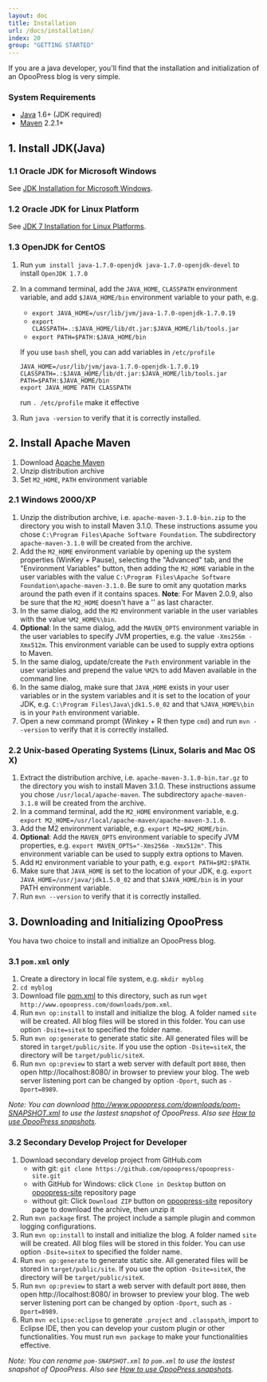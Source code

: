```yaml
---
layout: doc
title: Installation
url: /docs/installation/
index: 20
group: "GETTING STARTED"
---
```

If you are a java developer, you'll find that the installation and initialization of an OpooPress blog is very simple.

### System Requirements
- [Java](http://www.oracle.com/technetwork/java/) 1.6+ (JDK required)
- [Maven](http://maven.apache.org/download.cgi#Installation) 2.2.1+


## 1. Install JDK(Java)

### 1.1 Oracle JDK for Microsoft Windows
See [JDK Installation for Microsoft Windows](http://docs.oracle.com/javase/7/docs/webnotes/install/windows/jdk-installation-windows.html).

### 1.2 Oracle JDK for Linux Platform
See [JDK 7 Installation for Linux Platforms](http://docs.oracle.com/javase/7/docs/webnotes/install/linux/linux-jdk.html).

### 1.3 OpenJDK for CentOS
1. Run `yum install java-1.7.0-openjdk java-1.7.0-openjdk-devel` to install `OpenJDK 1.7.0`
2. In a command terminal, add the `JAVA_HOME`, `CLASSPATH` environment variable, and add `$JAVA_HOME/bin` environment variable to your path, e.g.
    * `export JAVA_HOME=/usr/lib/jvm/java-1.7.0-openjdk-1.7.0.19`
    * `export CLASSPATH=.:$JAVA_HOME/lib/dt.jar:$JAVA_HOME/lib/tools.jar`
    * `export PATH=$PATH:$JAVA_HOME/bin`
    
    If you use `bash` shell, you can add variables in `/etc/profile`
	```
	JAVA_HOME=/usr/lib/jvm/java-1.7.0-openjdk-1.7.0.19
	CLASSPATH=.:$JAVA_HOME/lib/dt.jar:$JAVA_HOME/lib/tools.jar
	PATH=$PATH:$JAVA_HOME/bin
	export JAVA_HOME PATH CLASSPATH
	```
    run `. /etc/profile` make it effective
3. Run `java -version` to verify that it is correctly installed.


## 2. Install Apache Maven
1. Download [Apache Maven](http://maven.apache.org/download.cgi#Installation)
2. Unzip distribution archive
2. Set `M2_HOME`, `PATH` environment variable

### 2.1 Windows 2000/XP
1. Unzip the distribution archive, i.e. `apache-maven-3.1.0-bin.zip` to the directory you wish to install Maven 3.1.0. These instructions assume you chose `C:\Program Files\Apache Software Foundation`. The subdirectory `apache-maven-3.1.0` will be created from the archive.
2. Add the `M2_HOME` environment variable by opening up the system properties (WinKey + Pause), selecting the "Advanced" tab, and the "Environment Variables" button, then adding the `M2_HOME` variable in the user variables with the value `C:\Program Files\Apache Software Foundation\apache-maven-3.1.0`. Be sure to omit any quotation marks around the path even if it contains spaces. **Note**: For Maven   2.0.9, also be sure that the `M2_HOME` doesn't have a '\' as last character.
3. In the same dialog, add the `M2` environment variable in the user variables with the value `%M2_HOME%\bin`.
4. **Optional**: In the same dialog, add the `MAVEN_OPTS` environment variable in the user variables to specify JVM properties, e.g. the value `-Xms256m -Xmx512m`. This environment variable can be used to supply extra options to Maven.
5. In the same dialog, update/create the `Path` environment variable in the user variables and prepend the value `%M2%` to add Maven available in the command line.
6. In the same dialog, make sure that `JAVA_HOME` exists in your user variables or in the system variables and it is set to the location of your JDK, e.g. `C:\Program Files\Java\jdk1.5.0_02` and that `%JAVA_HOME%\bin` is in your `Path` environment variable.
7. Open a new command prompt (Winkey + R then type `cmd`) and run `mvn --version` to verify that it is correctly installed.

### 2.2 Unix-based Operating Systems (Linux, Solaris and Mac OS X)
1. Extract the distribution archive, i.e. `apache-maven-3.1.0-bin.tar.gz` to the directory you wish to install Maven 3.1.0. These instructions assume you chose `/usr/local/apache-maven`. The subdirectory `apache-maven-3.1.0` will be created from the archive.
2. In a command terminal, add the `M2_HOME` environment variable, e.g. `export M2_HOME=/usr/local/apache-maven/apache-maven-3.1.0`.
3. Add the M2 environment variable, e.g. `export M2=$M2_HOME/bin`.
4. **Optional**: Add the `MAVEN_OPTS` environment variable to specify JVM properties, e.g. `export MAVEN_OPTS="-Xms256m -Xmx512m"`. This environment variable can be used to supply extra options to Maven.
5. Add `M2` environment variable to your path, e.g. `export PATH=$M2:$PATH`.
6. Make sure that `JAVA_HOME` is set to the location of your JDK, e.g. `export JAVA_HOME=/usr/java/jdk1.5.0_02` and that `$JAVA_HOME/bin` is in your PATH environment variable.
7. Run `mvn --version` to verify that it is correctly installed.

## 3. Downloading and Initializing OpooPress
You hava two choice to install and initialize an OpooPress blog.

### 3.1 `pom.xml` only
1. Create a directory in local file system, e.g. `mkdir myblog`
2. `cd myblog`
3. Download file [pom.xml](http://www.opoopress.com/downloads/pom.xml) to this directory, such as run `wget http://www.opoopress.com/downloads/pom.xml`.
4. Run `mvn op:install` to install and initialize the blog. A folder named `site` will be created. All blog files will be stored in this folder. You can use option `-Dsite=siteX` to specified the folder name.
5. Run `mvn op:generate` to generate static site. All generated files will be stored in `target/public/site`. If you use the option `-Dsite=siteX`, the directory will be `target/public/siteX`.
6. Run `mvn op:preview` to start a web server with default port `8080`, then open http://localhost:8080/ in browser to preview your blog. The web server listening port can be changed by option `-Dport`, such as `-Dport=8989`.

*Note: You can download <http://www.opoopress.com/downloads/pom-SNAPSHOT.xml> to use the lastest snapshot of OpooPress. Also see [How to use OpooPress snapshots](../../faqs/how-to-use-opoopress-snapshots/).*

### 3.2 Secondary Develop Project for Developer
1. Download secondary develop project from GitHub.com
    - with git: `git clone https://github.com/opoopress/opoopress-site.git`
    - with GitHub for Windows: click `Clone in Desktop` button on [opoopress-site](https://github.com/opoopress/opoopress-site) repository page 
    - without git: Click `Download ZIP` button on [opoopress-site](https://github.com/opoopress/opoopress-site) repository page to download the archive,  then unzip it
2. Run `mvn package` first. The project include a sample plugin and common logging configurations.
3. Run `mvn op:install` to install and initialize the blog. A folder named `site` will be created. All blog files will be stored in this folder. You can use option `-Dsite=siteX` to specified the folder name.
4. Run `mvn op:generate` to generate static site. All generated files will be stored in `target/public/site`. If you use the option `-Dsite=siteX`, the directory will be `target/public/siteX`.
5. Run `mvn op:preview` to start a web server with default port `8080`, then open http://localhost:8080/ in browser to preview your blog. The web server listening port can be changed by option `-Dport`, such as `-Dport=8989`.
6. Run `mvn eclipse:eclipse` to generate `.project` and `.classpath`, import to Eclipse IDE, then you can develop your custom plugin or other functionalities. You must run `mvn package` to make your functionalities effective.

*Note: You can rename	`pom-SNAPSHOT.xml` to `pom.xml` to use the lastest snapshot of OpooPress. Also see [How to use OpooPress snapshots](../../faqs/how-to-use-opoopress-snapshots/).*
